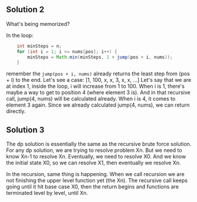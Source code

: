 ## Solution 2
What's being memorized?

In the loop:
```java
    int minSteps = n;
    for (int i = 1; i <= nums[pos]; i++) {
        minSteps = Math.min(minSteps, 1 + jump(pos + i, nums));
    }
```
remember the `jump(pos + i, nums)` already returns the least step from (pos + i) to the end.
Let's see a case:
[1, 100, x, x, 3, x, x, ...]
Let's say that we are at index 1, inside the loop, i will increase from 1 to 100.
When i is 1, there's maybe a way to get to position 4 (where element 3 is). And in that recursive call, jump(4, nums) will be calculated already.
When i is 4, it comes to element 3 again. Since we already calculated jump(4, nums), we can return directly.

## Solution 3
The dp solution is essentially the same as the recursive brute force solution.
For any dp solution, we are trying to resolve problem Xn. But we need to know Xn-1 to resolve Xn. Eventually, we need to resolve X0.
And we know the initial state X0, so we can resolve X1, then eventually we resolve Xn.

In the recursion, same thing is happening. When we call recursion we are not finishing the upper level function yet (the Xn).
The recursive call keeps going until it hit base case X0, then the return begins and functions are terminated level by level, until Xn.